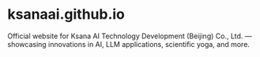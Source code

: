# ksanaai.github.io
Official website for Ksana AI Technology Development (Beijing) Co., Ltd. — showcasing innovations in AI, LLM applications, scientific yoga, and more.
